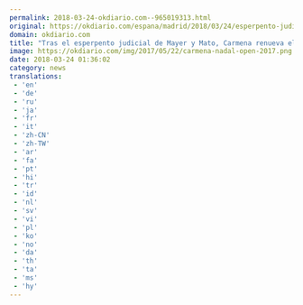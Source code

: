 ```yaml
---
permalink: 2018-03-24-okdiario.com--965019313.html
original: https://okdiario.com/espana/madrid/2018/03/24/esperpento-judicial-mayer-mato-carmena-renueva-convenio-del-open-tenis-2014011
domain: okdiario.com
title: "Tras el esperpento judicial de Mayer y Mato, Carmena renueva el convenio del Open de Tenis"
image: https://okdiario.com/img/2017/05/22/carmena-nadal-open-2017.png
date: 2018-03-24 01:36:02
category: news
translations: 
 - 'en'
 - 'de'
 - 'ru'
 - 'ja'
 - 'fr'
 - 'it'
 - 'zh-CN'
 - 'zh-TW'
 - 'ar'
 - 'fa'
 - 'pt'
 - 'hi'
 - 'tr'
 - 'id'
 - 'nl'
 - 'sv'
 - 'vi'
 - 'pl'
 - 'ko'
 - 'no'
 - 'da'
 - 'th'
 - 'ta'
 - 'ms'
 - 'hy'
---
```


